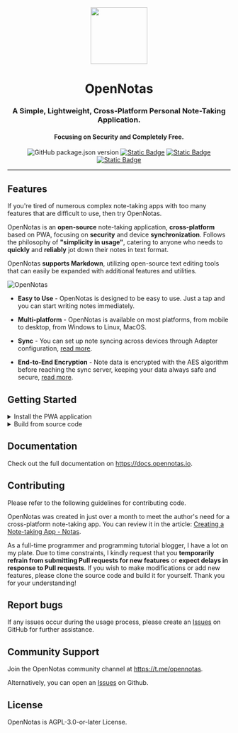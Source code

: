 <div align="center">  
  <img src="https://opennotas.io/logo.png" width="128" height="128" />
  <h1 align="center">OpenNotas</h1>
</div>



<div align="center">  
  <h3>A Simple, Lightweight, Cross-Platform Personal Note-Taking Application.</h3>
  <h4>Focusing on Security and Completely Free.</h4>  
</div>

<p align="center">
  <img alt="GitHub package.json version" src="https://img.shields.io/github/package-json/v/tonghoai/opennotas">
  <a title="Rust" target="_blank" href="https://opennotas.io"><img alt="Static Badge" src="https://img.shields.io/badge/Website-opennotas.io-%230a0a0a"></a>
  <a title="Rust" target="_blank" href="https://docs.opennotas.io"><img alt="Static Badge" src="https://img.shields.io/badge/Docs-Docusaurus-%232e8555"></a>
  <a title="Rust" target="_blank" href="https://t.me/opennotas"><img alt="Static Badge" src="https://img.shields.io/badge/Telegram-%40opennotas-%230088CC"></a>
</p>

---

## Features

If you're tired of numerous complex note-taking apps with too many features that are difficult to use, then try OpenNotas.

OpenNotas is an **open-source** note-taking application, **cross-platform** based on PWA, focusing on **security** and device **synchronization**. Follows the philosophy of **"simplicity in usage"**, catering to anyone who needs to **quickly** and **reliably** jot down their notes in text format.

OpenNotas **supports Markdown**, utilizing open-source text editing tools that can easily be expanded with additional features and utilities.

![OpenNotas](https://i.postimg.cc/7Zyz8Jfd/Screenshot-2025-08-02-at-06-40-20.png)

* **Easy to Use** - OpenNotas is designed to be easy to use. Just a tap and you can start writing notes immediately.

* **Multi-platform** - OpenNotas is available on most platforms, from mobile to desktop, from Windows to Linux, MacOS.

* **Sync** - You can set up note syncing across devices through Adapter configuration, [read more](https://docs.opennotas.io/advanced/sync-flow).

* **End-to-End Encryption** - Note data is encrypted with the AES algorithm before reaching the sync server, keeping your data always safe and secure, [read more](https://docs.opennotas.io/advanced/security).

## Getting Started

<details>
<summary>Install the PWA application</summary>
<br>
<img alt="Static Badge" src="https://img.shields.io/badge/PWA-OpenNotas-%230a0a0a?style=for-the-badge&logo=pwa">
</details>

<details>
<summary>Build from source code</summary>
<br>
[Read the docs](https://docs.opennotas.io/started/install) for any further information.
</details>

## Documentation

Check out the full documentation on https://docs.opennotas.io.

## Contributing

Please refer to the following guidelines for contributing code.

OpenNotas was created in just over a month to meet the author's need for a cross-platform note-taking app. You can review it in the article: [Creating a Note-taking App - Notas](https://2coffee.dev/en/articles/note-taking-app-notas).

As a full-time programmer and programming tutorial blogger, I have a lot on my plate. Due to time constraints, I kindly request that you **temporarily refrain from submitting Pull requests for new features** or **expect delays in response to Pull requests**. If you wish to make modifications or add new features, please clone the source code and build it for yourself. Thank you for your understanding!

## Report bugs

If any issues occur during the usage process, please create an [Issues](https://github.com/tonghoai/opennotas/issues) on GitHub for further assistance.

## Community Support

Join the OpenNotas community channel at https://t.me/opennotas.

Alternatively, you can open an [Issues](https://github.com/tonghoai/opennotas/issues) on Github.

## License

OpenNotas is AGPL-3.0-or-later License.
